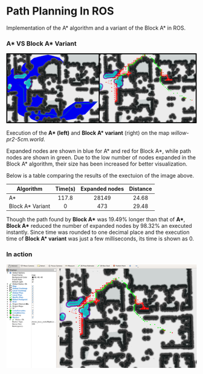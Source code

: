 # Path Planning In ROS

Implementation of the A\* algorithm and a variant of the Block A\* in ROS.

### A\* VS Block A\* Variant

![Comparison](https://raw.githubusercontent.com/FedericoGarciaGarcia/PathPlanningInROS/master/PathPlanningInROS/Pictures/3_a.png)

Execution of the **A\* (left)** and **Block A\* variant** (right) on the map *willow-pr2-5cm.world*.

Expanded nodes are shown in blue for A\* and red for Block A\*, while path nodes are shown in green. Due to the low number of nodes expanded in the Block A\* algorithm, their size has been increased for better visualization.

Below is a table comparing the results of the exectuion of the image above.

| Algorithm         |  Time(s)      |  Expanded nodes | Distance |
|-------------------|:-------------:|:---------------:|:--------:|
| A\*               | 117.8         | 28149           | 24.68    |
| Block A\* Variant | 0             | 473             | 29.48    |


Though the path found by **Block A\*** was 19.49% longer than that of **A\***, **Block A\*** reduced the number of expanded nodes by 98.32% an executed instantly. Since time was rounded to one decimal place and the execution time of **Block A\* variant** was just a few milliseconds, its time is shown as 0.

### In action

![Title](https://raw.githubusercontent.com/FedericoGarciaGarcia/PathPlanningInROS/master/PathPlanningInROS/Pictures/3_ba256.png)